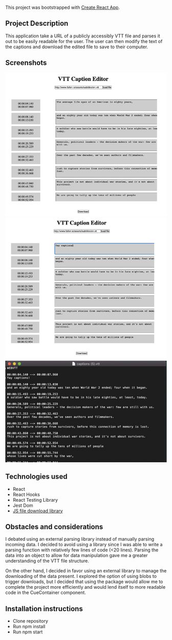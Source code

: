 This project was bootstrapped with [Create React App](https://github.com/facebook/create-react-app).

## Project Description

This application take a URL of a publicly accessibly VTT file and parses it out to be easily readable for the user. The user can then modify the text of the captions and download the edited file to save to their computer. 

## Screenshots

![loaded file](./public/screenshots/vtt-screen-1.png)
![editing a file](./public/screenshots/vtt-screen-2.png)
![downloaded file](./public/screenshots/vtt-screen-3.png)

## Technologies used
 - React
 - React Hooks
 - React Testing Library
 - Jest Dom
 - [JS file download library](https://github.com/kennethjiang/js-file-download/issues)

 ## Obstacles and considerations

 I debated using an external parsing library instead of manually parsing incoming data. I decided to avoid using a library since I was able to write a parsing function with relatively few lines of code (<20 lines). Parsing the data into an object to allow for data manipulation gave me a greater understanding of the VTT file structure.  

On the other hand, I decided in favor using an external library to manage the downloading of the data present. I explored the option of using blobs to trigger downloads, but I decided that using the package would allow me to complete the project more efficiently and would lend itself to more readable code in the CueContainer component.

## Installation instructions
- Clone repository
- Run npm install
- Run npm start
